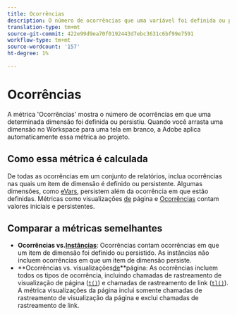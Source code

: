 ```yaml
---
title: Ocorrências
description: O número de ocorrências que uma variável foi definida ou persistiu.
translation-type: tm+mt
source-git-commit: 422e99d9ea70f0192443d7ebc3631c6bf99e7591
workflow-type: tm+mt
source-wordcount: '157'
ht-degree: 1%

---
```



# Ocorrências

A métrica &#39;Ocorrências&#39; mostra o número de ocorrências em que uma determinada dimensão foi definida ou persistiu. Quando você arrasta uma dimensão no Workspace para uma tela em branco, a Adobe aplica automaticamente essa métrica ao projeto.

## Como essa métrica é calculada

De todas as ocorrências em um conjunto de relatórios, inclua ocorrências nas quais um item de dimensão é definido ou persistente. Algumas dimensões, como [eVars](../dimensions/evar.md), persistem além da ocorrência em que estão definidas. Métricas como visualizações [de](page-views.md) página e [Ocorrências](occurrences.md) contam valores iniciais e persistentes.

## Comparar a métricas semelhantes

* **Ocorrências vs.[Instâncias](instances.md)**: Ocorrências contam ocorrências em que um item de dimensão foi definido ou persistido. As instâncias não incluem ocorrências em que um item de dimensão persiste.
* **Ocorrências vs. visualizações[de](page-views.md)**página: As ocorrências incluem todos os tipos de ocorrência, incluindo chamadas de rastreamento de visualização de página ([`t()`](/help/implement/vars/functions/t-method.md)) e chamadas de rastreamento de link ([`tl()`](/help/implement/vars/functions/tl-method.md)). A métrica visualizações da página inclui somente chamadas de rastreamento de visualização da página e exclui chamadas de rastreamento de link.
